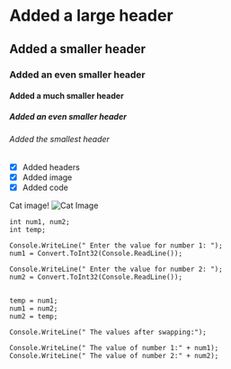 # Added a large header
## Added a smaller header
### Added an even smaller header
#### Added a much smaller header
##### Added an even smaller header
###### Added the smallest header

- [x] Added headers
- [x] Added image
- [x] Added code 

Cat image!
![Cat Image](https://www.rd.com/wp-content/uploads/2021/04/GettyImages-988013222-scaled-e1618857975729.jpg)

```
int num1, num2;
int temp;

Console.WriteLine(" Enter the value for number 1: ");
num1 = Convert.ToInt32(Console.ReadLine());

Console.WriteLine(" Enter the value for number 2: ");
num2 = Convert.ToInt32(Console.ReadLine());


temp = num1;
num1 = num2;
num2 = temp;

Console.WriteLine(" The values after swapping:");

Console.WriteLine(" The value of number 1:" + num1);
Console.WriteLine(" The value of number 2:" + num2);
```
